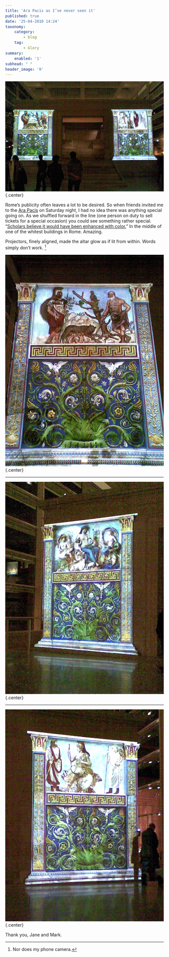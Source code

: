 ```yaml
---
title: 'Ara Pacis as I’ve never seen it'
published: true
date: '25-04-2010 14:24'
taxonomy:
    category:
        - blog
    tag:
        - Glory
summary:
    enabled: '1'
subhead: " "
header_image: '0'
---
```


![The Ara Pacis monument illuminated by coloured projection.](arapacis4.png){.center}

Rome’s publicity often leaves a lot to be desired. So when friends invited me to the [Ara Pacis](https://en.wikipedia.org/wiki/Ara_Pacis) on Saturday night, I had no idea there was anything special going on. As we shuffled forward in the line (one person on duty to sell tickets for a special occasion) you could see something rather special. “[Scholars believe it would have been enhanced with color.](https://homepages.bluffton.edu/~sullivanm/italy/rome/arapacis/arapacis.html)” In the middle of one of the whitest buildings in Rome. Amazing.

Projectors, finely aligned, made the altar glow as if lit from within. Words simply don’t work. [^fn1]

![The Ara Pacis monument illuminated by coloured projection.](arapacis1.png){.center}

----

![The Ara Pacis monument illuminated by coloured projection.](arapacis2.png){.center}

----

![The Ara Pacis monument illuminated by coloured projection.](arapacis3.png){.center}

Thank you, Jane and Mark.

[^fn1]: Nor does my phone camera. 
